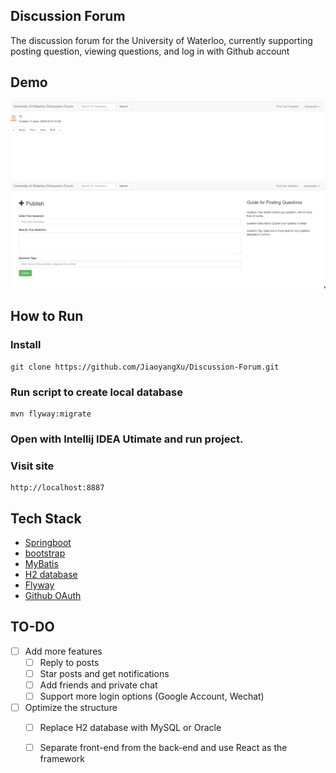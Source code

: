 ## Discussion Forum
The discussion forum for the University of Waterloo, currently supporting posting question, viewing questions, and log in with Github account 

## Demo
![Image text](https://raw.githubusercontent.com/JiaoyangXu/Discussion-Forum/main/pictures/Home-page.png)
![Image text](https://raw.githubusercontent.com/JiaoyangXu/Discussion-Forum/main/pictures/Post-Question.png)

## How to Run

### Install
```
git clone https://github.com/JiaoyangXu/Discussion-Forum.git
```
### Run script to create local database
````
mvn flyway:migrate
````

### Open with Intellij IDEA Utimate and run project.

### Visit site
````
http://localhost:8887
````


## Tech Stack
* [Springboot](http://spring.io/guides)
* [bootstrap](https://v3.bootcss.com/)
* [MyBatis](https://mybatis.org/)
* [H2 database](http://www.h2database.com/html/main.html)
* [Flyway](https://flywaydb.org/getstarted/firststeps/maven)
* [Github OAuth](https://developer.github.com/apps/building-oauth-apps/creating-an-oauth-app)	

## TO-DO 
- [ ] Add more features
    - [ ] Reply to posts
    - [ ] Star posts and get notifications
    - [ ] Add friends and private chat
    - [ ] Support more login options (Google Account, Wechat)
  
- [ ] Optimize the structure
  - [ ] Replace H2 database with MySQL or Oracle
  - [ ] Separate front-end from the back-end and use React as the framework  

